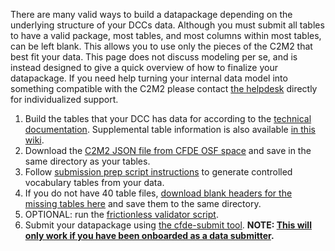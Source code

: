 There are many valid ways to build a datapackage depending on the underlying structure of your DCCs data. Although you must submit all tables to have a valid package, most tables, and most columns within most tables, can be left blank. This allows you to use only the pieces of the C2M2 that best fit your data. This page does not discuss modeling per se, and is instead designed to give a quick overview of how to finalize your datapackage. If you need help turning your internal data model into something compatible with the C2M2 please contact [the helpdesk](support@cfde.atlassian.net) directly for individualized support.


1. Build the tables that your DCC has data for according to the [technical documentation](https://docs.nih-cfde.org/). Supplemental table information is also available [in this wiki](./C2M2-Table-Summary).
2. Download the [C2M2 JSON file from CFDE OSF space](https://osf.io/c63aw/) and save in the same directory as your tables.
3. Follow [submission prep script instructions](https://github.com/nih-cfde/published-documentation/wiki/submission-prep-script) to generate controlled vocabulary tables from your data.
4. If you do not have 40 table files, [download blank headers for the missing tables here](https://osf.io/rdeks/) and save them to the same directory.
5. OPTIONAL: run the [frictionless validator script](./Quickstart#optional-frictionless).
6. Submit your datapackage using [the cfde-submit tool](./Quickstart#cfde-submit). **NOTE: [This will only work if you have been onboarded as a data submitter](./Onboarding-to-the-CFDE-Portal-Submission-System).**